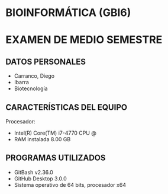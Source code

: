 # BIOINFORMÁTICA (GBI6)

# EXAMEN DE MEDIO SEMESTRE
## DATOS PERSONALES
- Carranco, Diego
- Ibarra
- Biotecnología

## CARACTERÍSTICAS DEL EQUIPO
 Procesador: 
- Intel(R) Core(TM) i7-4770 CPU @
- RAM instalada 8.00 GB

## PROGRAMAS UTILIZADOS 
- GitBash v2.36.0
- GitHub Desktop 3.0.0
- Sistema operativo de 64 bits, procesador x64
